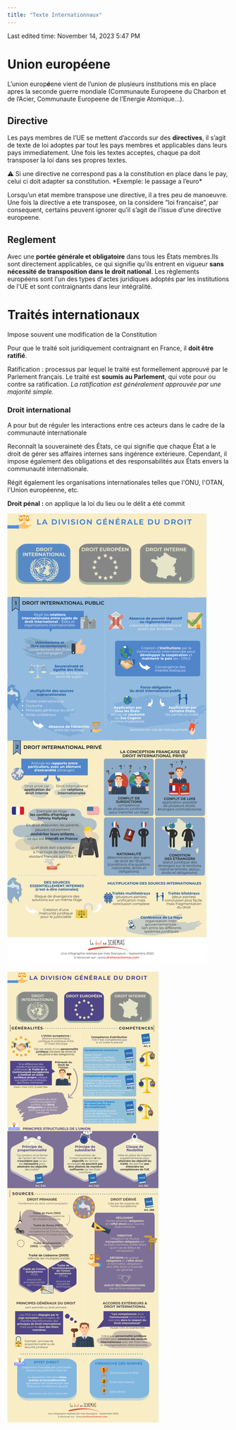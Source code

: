 ```yaml
---
title: "Texte Internationnaux"
---
```

Last edited time: November 14, 2023 5:47 PM

# Union europ**é**ene

L’union europ**é**ene vient de l’union de plusieurs institutions mis en place apres la seconde guerre mondiale (Communaute Europeene du Charbon et de l’Acier, Communaute Europeene de l’Energie Atomique…).

## Directive

Les pays membres de l’UE se mettent d’accords sur des **directives**, il s’agit de texte de loi adoptes par tout les pays membres et applicables dans leurs pays immediatement. Une fois les textes acceptes, chaque pa doit transposer la loi dans ses propres textes.

<aside>
⚠️ Si une directive ne correspond pas a la constitution en place dans le pay, celui ci doit adapter sa constitution.
*Exemple: le passage a l’euro*

</aside>

Lorsqu’un etat membre transpose une directive, il a tres peu de manoeuvre. Une fois la directive a ete transposee, on la considere “loi francaise”, par consequent, certains peuvent ignorer qu’il s’agit de l’issue d’une directive europeene.

## Reglement

Avec une **portée générale et obligatoire** dans tous les États membres.Ils sont directement applicables, ce qui signifie qu'ils entrent en vigueur **sans nécessité de transposition dans le droit national**. Les règlements européens sont l'un des types d'actes juridiques adoptés par les institutions de l'UE et sont contraignants dans leur intégralité.

# Traités internationaux

Impose souvent une modification de la Constitution

Pour que le traité soit juridiquement contraignant en France, il **doit être ratifié**.

Ratification : processus par lequel le traité est formellement approuvé par le Parlement français. Le traité est **soumis au Parlement**, qui vote pour ou contre sa ratification. *La ratification est généralement approuvée par une majorité simple.*

### Droit international

A pour but de réguler les interactions entre ces acteurs dans le cadre de la communauté internationale

Reconnaît la souveraineté des États, ce qui signifie que chaque État a le droit de gérer ses affaires internes sans ingérence extérieure. Cependant, il impose également des obligations et des responsabilités aux États envers la communauté internationale.

Régit également les organisations internationales telles que l'ONU, l'OTAN, l'Union européenne, etc.

**Droit pénal :** on applique la loi du lieu ou le délit a été commit

![Untitled](Texte%20Internationnaux/Untitled.png)

![Untitled](Texte%20Internationnaux/Untitled%201.png)
